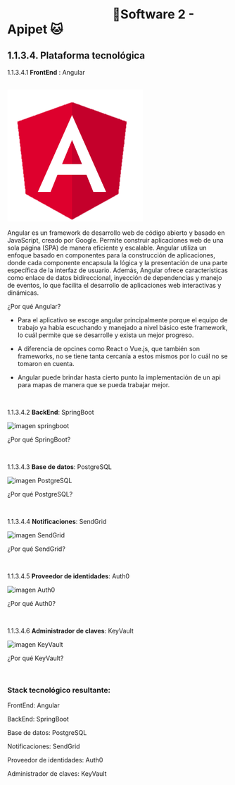 #  &nbsp;&nbsp;&nbsp;&nbsp;&nbsp;&nbsp;&nbsp;&nbsp;&nbsp;&nbsp;&nbsp;&nbsp;&nbsp;&nbsp;&nbsp;&nbsp;&nbsp;&nbsp;&nbsp;&nbsp;&nbsp;&nbsp;&nbsp;&nbsp;&nbsp;&nbsp;&nbsp;&nbsp;&nbsp;&nbsp;&nbsp;&nbsp;&nbsp;&nbsp;&nbsp;&nbsp;🐶Software 2 - Apipet 🐱  #


## 1.1.3.4. Plataforma tecnológica


1.1.3.4.1  **FrontEnd** : Angular


&nbsp;&nbsp;&nbsp;&nbsp;&nbsp;&nbsp;&nbsp;&nbsp;&nbsp;&nbsp;&nbsp;&nbsp;&nbsp;&nbsp;&nbsp;&nbsp;&nbsp;&nbsp;&nbsp;&nbsp;&nbsp;&nbsp;&nbsp;&nbsp;&nbsp;&nbsp;&nbsp;&nbsp;&nbsp;&nbsp;&nbsp;&nbsp;&nbsp;&nbsp;&nbsp;&nbsp;&nbsp;&nbsp;&nbsp;&nbsp;&nbsp;&nbsp;&nbsp;&nbsp;&nbsp;&nbsp;&nbsp;&nbsp;&nbsp;&nbsp;&nbsp;&nbsp;&nbsp;&nbsp;&nbsp;&nbsp;&nbsp;&nbsp;&nbsp;&nbsp;&nbsp;&nbsp;&nbsp;&nbsp;&nbsp;&nbsp;&nbsp;&nbsp;&nbsp;&nbsp;&nbsp;&nbsp;&nbsp;&nbsp;![imagen angular](https://github.com/MiguelRiosT/ApipetDocumentacion/blob/main/Dise%C3%B1o%20alto%20nivel/Alternativa%20de%20soluci%C3%B3n/Plataforma%20tecnol%C3%B3gica/AngularLogo.png)

Angular es un framework de desarrollo web de código abierto y basado en JavaScript, creado por Google. Permite construir aplicaciones web de una sola página (SPA) de manera eficiente y escalable. Angular utiliza un enfoque basado en componentes para la construcción de aplicaciones, donde cada componente encapsula la lógica y la presentación de una parte específica de la interfaz de usuario. Además, Angular ofrece características como enlace de datos bidireccional, inyección de dependencias y manejo de eventos, lo que facilita el desarrollo de aplicaciones web interactivas y dinámicas.

¿Por qué Angular?

- Para el aplicativo se escoge angular principalmente porque el equipo de trabajo ya había escuchando y manejado a nivel básico este framework, lo cuál permite que se desarrolle y exista un mejor progreso.

- A diferencia de opcines como React o Vue.js, que también son frameworks, no se tiene tanta cercanía a estos mismos por lo cuál no se tomaron en cuenta.

- Angular puede brindar hasta cierto punto la implementación de un api para mapas de manera que se pueda trabajar mejor.

<br>

1.1.3.4.2  **BackEnd**: SpringBoot 

![imagen springboot]()

¿Por qué SpringBoot?


<br>

1.1.3.4.3  **Base de datos**: PostgreSQL 

![imagen PostgreSQL]()

¿Por qué PostgreSQL?

<br>

1.1.3.4.4  **Notificaciones**: SendGrid 

![imagen SendGrid]()

¿Por qué SendGrid?

<br>

1.1.3.4.5  **Proveedor de identidades**: Auth0 

![imagen Auth0]()

¿Por qué Auth0?

<br>

1.1.3.4.6  **Administrador de claves**: KeyVault 

![imagen KeyVault]()

¿Por qué KeyVault?

<br>

### Stack tecnológico resultante:

FrontEnd: Angular

BackEnd: SpringBoot

Base de datos: PostgreSQL

Notificaciones: SendGrid

Proveedor de identidades: Auth0

Administrador de claves: KeyVault


